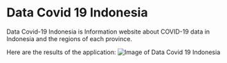 # Data Covid 19 Indonesia
Data Covid-19 Indonesia is Information website about COVID-19 data in Indonesia and the regions of each province. 


Here are the results of the application:
![Image of Data Covid 19 Indonesia](https://hafizewpcom.files.wordpress.com/2021/04/screen-shot-2021-04-29-at-08.45.33-1.png)

